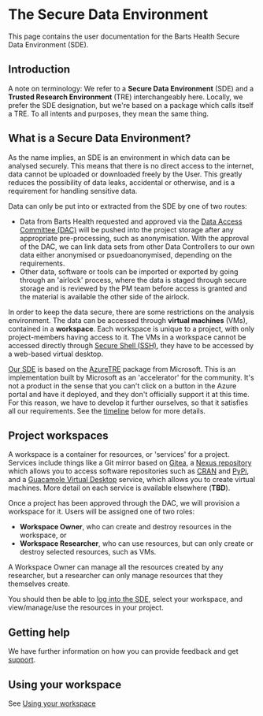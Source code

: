 # The Secure Data Environment

This page contains the user documentation for the Barts Health Secure Data Environment (SDE).

## Introduction

A note on terminology: We refer to a **Secure Data Environment** (SDE) and a **Trusted Research Environment** (TRE) interchangeably here. Locally, we prefer the SDE designation, but we're based on a package which calls itself a TRE. To all intents and purposes, they mean the same thing.

## What is a Secure Data Environment?

As the name implies, an SDE is an environment in which data can be analysed securely. This means that there is no direct access to the internet, data cannot be uploaded or downloaded freely by the User. This greatly reduces the possibility of data leaks, accidental or otherwise, and is a requirement for handling sensitive data.

Data can only be put into or extracted from the SDE by one of two routes:
* Data from Barts Health requested and approved via the [Data Access Committee (DAC)](https://bartslifesciences.org/precision-medicine/) will be pushed into the project storage after any appropriate pre-processing, such as anonymisation. With the approval of the DAC, we can link data sets from other Data Controllers to our own data either anonymised or psuedoanonymised, depending on the requirements.
* Other data, software or tools can be imported or exported by going through an 'airlock' process, where the data is staged through secure storage and is reviewed by the PM team before access is granted and the material is available the other side of the airlock.

In order to keep the data secure, there are some restrictions on the analysis environment. The data can be accessed through **virtual machines** (VMs), contained in a **workspace**. Each workspace is unique to a project, with only project-members having access to it. The VMs in a workspace cannot be accessed directly through [Secure Shell (SSH)](https://www.openssh.com/), they have to be accessed by a web-based virtual desktop.

[Our SDE](https://github.com/Barts-Life-Science/AzureTRE) is based on the [AzureTRE](https://github.com/microsoft/AzureTRE) package from Microsoft. This is an implementation built by Microsoft as an 'accelerator' for the community. It's not a product in the sense that you can't click on a button in the Azure portal and have it deployed, and they don't officially support it at this time. For this reason, we have to develop it further ourselves, so that it satisfies all our requirements. See the [timeline](#Timeline) below for more details.

## Project workspaces
A workspace is a container for resources, or 'services' for a project. Services include things like a Git mirror based on [Gitea](https://about.gitea.com/), a [Nexus repository](https://www.sonatype.com/products/sonatype-nexus-repository) which allows you to access software repositories such as [CRAN](https://cran.r-project.org/) and [PyPi](https://pypi.org/), and a [Guacamole Virtual Desktop](https://guacamole.apache.org/) service, which allows you to create virtual machines. More detail on each service is available elsewhere (**TBD**).

Once a project has been approved through the DAC, we will provision a workspace for it. Users will be assigned one of two roles:
* **Workspace Owner**, who can create and destroy resources in the workspace, or 
* **Workspace Researcher**, who can use resources, but can only create or destroy selected resources, such as VMs.

A Workspace Owner can manage all the resources created by any researcher, but a researcher can only manage resources that they themselves create.

You should then be able to [log into the SDE](https://sde002.uksouth.cloudapp.azure.com/), select your workspace, and view/manage/use the resources in your project.

## Getting help
We have further information on how you can provide feedback and get [support](https://github.com/Barts-Life-Science/Support).

## Using your workspace
See [Using your workspace](https://github.com/Barts-Life-Science/AzureTRE/wiki/Using-your-workspace)

